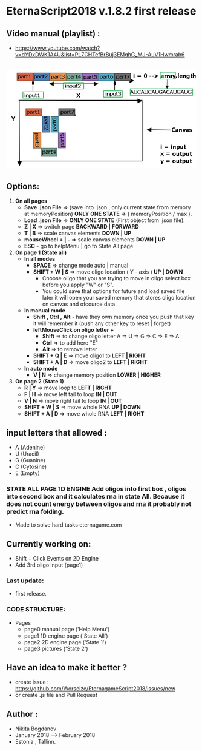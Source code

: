 # EternaScript2018 v.1.8.2 first release
## Video manual (playlist) :
   - https://www.youtube.com/watch?v=dYDxDWK1A4U&list=PL7CHTefBrBuj3EMghG_MJ-AuV1Hwmrab6
   
## ![engine image 1D --> 2D](/img/Engine.jpg?raw=true)

## Options:
1. __On all pages__
     - __Save .json File__ => (save into .json , only current state from memory at memoryPosition) __ONLY ONE STATE__ => ( memoryPosition / max ).  
     - __Load .json File__ => __ONLY ONE STATE__ (First object from .json file).
     - __Z | X__ => switch page __BACKWARD | FORWARD__
     - __T | B__ => scale canvas elements __DOWN | UP__
     - __mouseWheel + | -__ => scale canvas elements __DOWN | UP__ 
     - __ESC__ - go to helpMenu | go to State All page
2. __On page 1 (State all)__
     - __In all modes__
        - __SPACE__ => change mode auto | manual 
        - __SHIFT + W | S__ => move oligo location ( Y - axis ) __UP | DOWN__
            - Choose oligo that you are trying to move in oligo select box before you apply "W" or "S".
            - You could save that options for future and load saved file later it will open your saved memory that stores oligo location on canvas and ofcource data.    
     - __In manual mode__
         - __Shift , Ctrl , Alt__ - have they own memory once you push that key it will remember it (push any other key to reset | forget) 
         - __leftMouseClick on oligo letter +__
             - __Shift__ => to change oligo letter A => U => G => C => E => A
             - __Ctrl__ => to add here "E" 
             - __Alt__ => to remove letter
         - __SHIFT + Q | E__ => move oligo1 to  __LEFT | RIGHT__
         - __SHIFT + A | D__ => move oligo2 to __LEFT | RIGHT__
     - __In auto mode__
         - __V | N__ => change memory position __LOWER | HIGHER__
3. __On page 2 (State 1)__
     - __R | Y__ => move loop to  __LEFT | RIGHT__
     - __F | H__ => move left tail to loop __IN | OUT__
     - __V | N__ => move right tail to loop __IN | OUT__
     - __SHIFT + W | S__ => move whole RNA __UP | DOWN__
     - __SHIFT + A | D__ => move whole RNA __LEFT | RIGHT__

## input letters that allowed : 
- A (Adenine)
- U (Uracil)
- G (Guanine)
- C (Cytosine)
- E (Empty)

### __STATE ALL PAGE 1D ENGINE__  Add oligos into first box , oligos into second box and it calculates rna in state All. Because it does not count energy between oligos and rna it probably not predict rna folding.
   - Made to solve hard tasks eternagame.com

## Currently working on:
   - Shift + Click Events on 2D Engine
   - Add 3rd oligo input (page1)

### Last update:
   - first release.

### CODE STRUCTURE:
  - Pages
    - page0 manual page ('Help Menu')
    - page1 1D engine page ('State All')
    - page2 2D engine page ('State 1')
    - page3 pictures ('State 2')

## Have an idea to make it better ? 
   - create issue : https://github.com/Worseize/EternagameScript2018/issues/new 
   - or create .js file and Pull Request

## Author : 
   - Nikita Bogdanov
   - January 2018 --> February 2018 
   - Estonia , Tallinn.